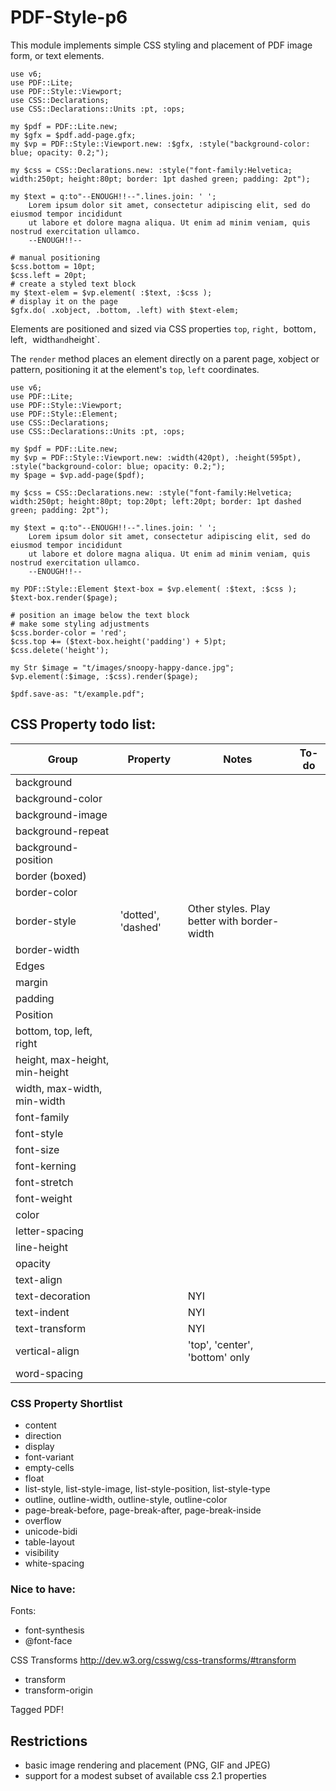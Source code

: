PDF-Style-p6
============
This module implements simple CSS styling and placement of PDF image form, or text elements.


```
use v6;
use PDF::Lite;
use PDF::Style::Viewport;
use CSS::Declarations;
use CSS::Declarations::Units :pt, :ops;

my $pdf = PDF::Lite.new;
my $gfx = $pdf.add-page.gfx;
my $vp = PDF::Style::Viewport.new: :$gfx, :style("background-color: blue; opacity: 0.2;");

my $css = CSS::Declarations.new: :style("font-family:Helvetica; width:250pt; height:80pt; border: 1pt dashed green; padding: 2pt");

my $text = q:to"--ENOUGH!!--".lines.join: ' ';
    Lorem ipsum dolor sit amet, consectetur adipiscing elit, sed do eiusmod tempor incididunt
    ut labore et dolore magna aliqua. Ut enim ad minim veniam, quis nostrud exercitation ullamco.
    --ENOUGH!!--

# manual positioning
$css.bottom = 10pt;
$css.left = 20pt;
# create a styled text block
my $text-elem = $vp.element( :$text, :$css );
# display it on the page
$gfx.do( .xobject, .bottom, .left) with $text-elem;
```

Elements are positioned and sized via CSS properties `top`, `right, `bottom`, `left`, `width` and `height`.

The `render` method places an element directly on a parent page, xobject or pattern, positioning it at the element's `top`, `left` coordinates.

```
use v6;
use PDF::Lite;
use PDF::Style::Viewport;
use PDF::Style::Element;
use CSS::Declarations;
use CSS::Declarations::Units :pt, :ops;

my $pdf = PDF::Lite.new;
my $vp = PDF::Style::Viewport.new: :width(420pt), :height(595pt), :style("background-color: blue; opacity: 0.2;");
my $page = $vp.add-page($pdf);

my $css = CSS::Declarations.new: :style("font-family:Helvetica; width:250pt; height:80pt; top:20pt; left:20pt; border: 1pt dashed green; padding: 2pt");

my $text = q:to"--ENOUGH!!--".lines.join: ' ';
    Lorem ipsum dolor sit amet, consectetur adipiscing elit, sed do eiusmod tempor incididunt
    ut labore et dolore magna aliqua. Ut enim ad minim veniam, quis nostrud exercitation ullamco.
    --ENOUGH!!--

my PDF::Style::Element $text-box = $vp.element( :$text, :$css );
$text-box.render($page);

# position an image below the text block
# make some styling adjustments
$css.border-color = 'red';
$css.top ➕= ($text-box.height('padding') + 5)pt;
$css.delete('height');

my Str $image = "t/images/snoopy-happy-dance.jpg";
$vp.element(:$image, :$css).render($page);

$pdf.save-as: "t/example.pdf";
```

## CSS Property todo list:
Group|Property|Notes|To-do
---|---|---|---
background||
  |background-color||
  |background-image||
  |background-repeat||
  |background-position||
border (boxed)|
  |border-color||
  |border-style|'dotted', 'dashed'|Other styles. Play better with border-width
  |border-width
Edges|
  |margin
  |padding
Position|
  |bottom, top, left, right
  |height, max-height, min-height
  |width, max-width, min-width
  |font-family
  |font-style
  |font-size
  |font-kerning
  |font-stretch
  |font-weight||
  |color||
  |letter-spacing||
  |line-height||
  |opacity||
  |text-align||
  |text-decoration||NYI
  |text-indent||NYI
  |text-transform||NYI
  |vertical-align||'top', 'center', 'bottom' only
  |word-spacing||
  
### CSS Property Shortlist
- content
- direction
- display
- font-variant
- empty-cells
- float
- list-style, list-style-image, list-style-position, list-style-type
- outline, outline-width, outline-style, outline-color
- page-break-before, page-break-after, page-break-inside
- overflow
- unicode-bidi
- table-layout
- visibility
- white-spacing

### Nice to have:
Fonts:
- font-synthesis
- @font-face

CSS Transforms http://dev.w3.org/csswg/css-transforms/#transform
- transform
- transform-origin

Tagged PDF!

## Restrictions

- basic image rendering and placement (PNG, GIF and JPEG)
- support for a modest subset of available css 2.1 properties
